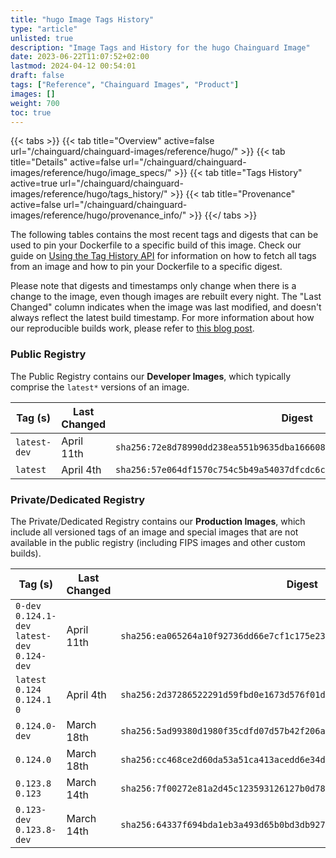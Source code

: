```yaml
---
title: "hugo Image Tags History"
type: "article"
unlisted: true
description: "Image Tags and History for the hugo Chainguard Image"
date: 2023-06-22T11:07:52+02:00
lastmod: 2024-04-12 00:54:01
draft: false
tags: ["Reference", "Chainguard Images", "Product"]
images: []
weight: 700
toc: true
---
```


{{< tabs >}}
{{< tab title="Overview" active=false url="/chainguard/chainguard-images/reference/hugo/" >}}
{{< tab title="Details" active=false url="/chainguard/chainguard-images/reference/hugo/image_specs/" >}}
{{< tab title="Tags History" active=true url="/chainguard/chainguard-images/reference/hugo/tags_history/" >}}
{{< tab title="Provenance" active=false url="/chainguard/chainguard-images/reference/hugo/provenance_info/" >}}
{{</ tabs >}}

The following tables contains the most recent tags and digests that can be used to pin your Dockerfile to a specific build of this image. Check our guide on [Using the Tag History API](/chainguard/chainguard-images/using-the-tag-history-api/) for information on how to fetch all tags from an image and how to pin your Dockerfile to a specific digest.

Please note that digests and timestamps only change when there is a change to the image, even though images are rebuilt every night. The "Last Changed" column indicates when the image was last modified, and doesn't always reflect the latest build timestamp. For more information about how our reproducible builds work, please refer to [this blog post](https://www.chainguard.dev/unchained/reproducing-chainguards-reproducible-image-builds).

### Public Registry
The Public Registry contains our **Developer Images**, which typically comprise the `latest*` versions of an image.

| Tag (s)       | Last Changed | Digest                                                                    |
|---------------|--------------|---------------------------------------------------------------------------|
|  `latest-dev` | April 11th   | `sha256:72e8d78990dd238ea551b9635dba1666080f831a94d356d56b980b39d1ffda9e` |
|  `latest`     | April 4th    | `sha256:57e064df1570c754c5b49a54037dfcdc6cc6c2a32f0aca2743c4a9eff24f31c4` |


### Private/Dedicated Registry
The Private/Dedicated Registry contains our **Production Images**, which include all versioned tags of an image and special images that are not available in the public registry (including FIPS images and other custom builds).

| Tag (s)                                         | Last Changed | Digest                                                                    |
|-------------------------------------------------|--------------|---------------------------------------------------------------------------|
|  `0-dev` `0.124.1-dev` `latest-dev` `0.124-dev` | April 11th   | `sha256:ea065264a10f92736dd66e7cf1c175e23f2cc1a0629a587f01cb13bc37a8415d` |
|  `latest` `0.124` `0.124.1` `0`                 | April 4th    | `sha256:2d37286522291d59fbd0e1673d576f01d6f8d765b6a07ee7d7e186e8c87012ce` |
|  `0.124.0-dev`                                  | March 18th   | `sha256:5ad99380d1980f35cdfd07d57b42f206adff9c94403cda39017f3523e5b0dc80` |
|  `0.124.0`                                      | March 18th   | `sha256:cc468ce2d60da53a51ca413acedd6e34daa88be9f9fc7b2d6353a648e4d9a848` |
|  `0.123.8` `0.123`                              | March 14th   | `sha256:7f00272e81a2d45c123593126127b0d78376893d89f38a1ba70180f820cc39ac` |
|  `0.123-dev` `0.123.8-dev`                      | March 14th   | `sha256:64337f694bda1eb3a493d65b0bd3db927e61c1e03479db541f706ca6a53ad1f1` |

